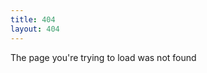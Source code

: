 ```yaml
---
title: 404
layout: 404
---
```


<!-- Google tag (gtag.js) -->
<script async src="https://www.googletagmanager.com/gtag/js?id=G-3QPQCBGLC6"></script>
<script>
  window.dataLayer = window.dataLayer || [];
  function gtag(){dataLayer.push(arguments);}
  gtag('js', new Date());

  gtag('config', 'G-3QPQCBGLC6');
</script>

The page you're trying to load was not found